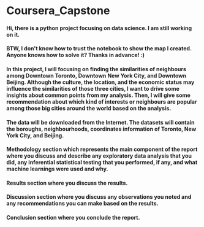 # Coursera_Capstone

#### Hi, there is a python project focusing on data science. I am still working on it.
#### BTW, I don't know how to trust the notebook to show the map I created. Anyone knows how to solve it? Thanks in advance! :)

#### In this project, I will focusing on finding the similarities of neighbours among Downtown Toronto, Downtown New York City, and Downtown Beijing. Although the culture, the location, and the economic status may influence the similarities of those three cities, I want to drive some insights about common points from my analysis. Then, I will give some recommendation about which kind of interests or neighbours are popular among those big cities around the world based on the analysis. 

#### The data will be downloaded from the Internet. The datasets will contain the boroughs, neighbourhoods, coordinates information of Toronto, New York City, and Beijing.

#### Methodology section which represents the main component of the report where you discuss and describe any exploratory data analysis that you did, any inferential statistical testing that you performed, if any, and what machine learnings were used and why.
#### Results section where you discuss the results.
#### Discussion section where you discuss any observations you noted and any recommendations you can make based on the results.
#### Conclusion section where you conclude the report. 
